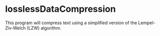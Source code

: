 # losslessDataCompression
This program will compress text using a simplified version of the Lempel-Ziv-Welch (LZW) algorithm.
